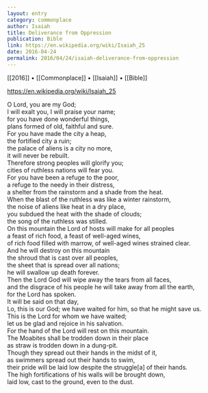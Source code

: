 ```yaml
---
layout: entry
category: commonplace
author: Isaiah
title: Deliverance from Oppression
publication: Bible
link: https://en.wikipedia.org/wiki/Isaiah_25
date: 2016-04-24
permalink: 2016/04/24/isaiah-deliverance-from-oppression
---
```


[[2016]] • [[Commonplace]] • [[Isaiah]] • [[Bible]]

https://en.wikipedia.org/wiki/Isaiah_25

O Lord, you are my God;
<br>I will exalt you, I will praise your name;
<br>for you have done wonderful things,
<br>plans formed of old, faithful and sure.
<br>For you have made the city a heap,
<br>the fortified city a ruin;
<br>the palace of aliens is a city no more,
<br>it will never be rebuilt.
<br>Therefore strong peoples will glorify you;
<br>cities of ruthless nations will fear you.
<br>For you have been a refuge to the poor,
<br>a refuge to the needy in their distress,
<br>a shelter from the rainstorm and a shade from the heat.
<br>When the blast of the ruthless was like a winter rainstorm,
<br>the noise of aliens like heat in a dry place,
<br>you subdued the heat with the shade of clouds;
<br>the song of the ruthless was stilled.
<br>On this mountain the Lord of hosts will make for all peoples
<br>a feast of rich food, a feast of well-aged wines,
<br>of rich food filled with marrow, of well-aged wines strained clear.
<br>And he will destroy on this mountain
<br>the shroud that is cast over all peoples,
<br>the sheet that is spread over all nations;
<br>he will swallow up death forever.
<br>Then the Lord God will wipe away the tears from all faces,
<br>and the disgrace of his people he will take away from all the earth,
<br>for the Lord has spoken.
<br>It will be said on that day,
<br>Lo, this is our God; we have waited for him, so that he might save us.
<br>This is the Lord for whom we have waited;
<br>let us be glad and rejoice in his salvation.
<br>For the hand of the Lord will rest on this mountain.
<br>The Moabites shall be trodden down in their place
<br>as straw is trodden down in a dung-pit.
<br>Though they spread out their hands in the midst of it,
<br>as swimmers spread out their hands to swim,
<br>their pride will be laid low despite the struggle[a] of their hands.
<br>The high fortifications of his walls will be brought down,
<br>laid low, cast to the ground, even to the dust.

